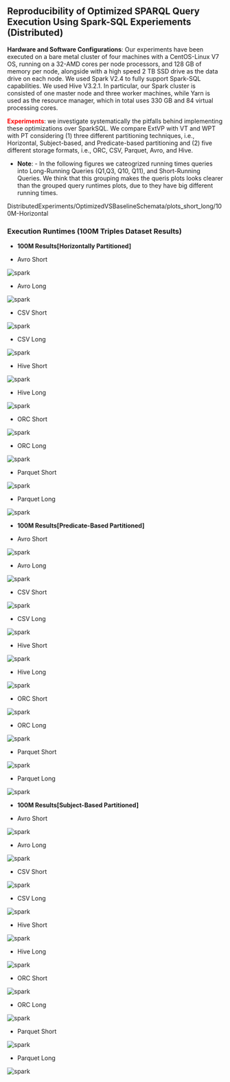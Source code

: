 ## Reproducibility of Optimized SPARQL Query Execution Using Spark-SQL Experiements (Distributed)

**Hardware and Software Configurations**: Our experiments have been executed on a bare metal cluster of four machines with a CentOS-Linux V7 OS, running on a 32-AMD cores per node processors, and 128 GB of memory per node, alongside with a high speed 2 TB SSD drive as the data drive on each node. We used Spark V2.4 to fully support Spark-SQL capabilities. We used Hive V3.2.1. In particular, our Spark cluster is consisted of one master node and three worker machines, while Yarn is used as the resource manager, which in total uses 330 GB and 84 virtual processing cores.

**<font color="red">Experiments</font>**: we investigate systematically the pitfalls behind implementing these optimizations over SparkSQL. We compare ExtVP with VT and WPT with PT considering (1) three different partitioning techniques, i.e., Horizontal, Subject-based, and Predicate-based partitioning and (2) five different storage formats, i.e., ORC, CSV, Parquet, Avro, and Hive.

* **Note**:  - In the following figures we cateogrized running times queries into Long-Running Queries (Q1,Q3, Q10, Q11), and Short-Running Queries. We think that this grouping makes the queris plots looks clearer than the grouped query runtimes plots, due to they have big different running times.


DistributedExperiments/OptimizedVSBaselineSchemata/plots_short_long/100M-Horizontal

### Execution Runtimes (100M Triples Dataset Results)

* **100M Results[Horizontally Partitioned]**

* Avro Short 
<img src="figures/DistributedExperiments/OptimizedVSBaselineSchemata/plots_short_long/100M-Horizontal/avro-100M-Horizontal Short queries.png" alt="spark" >

* Avro Long
<img src="figures/DistributedExperiments/OptimizedVSBaselineSchemata/plots_short_long/100M-Horizontal/avro-100M-Horizontal Long queries.png" alt="spark" >


* CSV Short
<img src="figures/DistributedExperiments/OptimizedVSBaselineSchemata/plots_short_long/100M-Horizontal/csv-100M-Horizontal Short queries.png" alt="spark" >

* CSV Long
<img src="figures/DistributedExperiments/OptimizedVSBaselineSchemata/plots_short_long/100M-Horizontal/csv-100M-Horizontal Long queries.png" alt="spark" >


* Hive Short
<img src="figures/DistributedExperiments/OptimizedVSBaselineSchemata/plots_short_long/100M-Horizontal/hive-100M-Horizontal Short queries.png" alt="spark" >

* Hive Long
<img src="figures/DistributedExperiments/OptimizedVSBaselineSchemata/plots_short_long/100M-Horizontal/hive-100M-Horizontal Long queries.png" alt="spark" >

* ORC Short 
<img src="figures/DistributedExperiments/OptimizedVSBaselineSchemata/plots_short_long/100M-Horizontal/orc-100M-Horizontal Short queries.png" alt="spark" >

* ORC Long

<img src="figures/DistributedExperiments/OptimizedVSBaselineSchemata/plots_short_long/100M-Horizontal/orc-100M-Horizontal Long queries.png" alt="spark" >


* Parquet Short 
<img src="figures/DistributedExperiments/OptimizedVSBaselineSchemata/plots_short_long/100M-Horizontal/parquet-100M-Horizontal Short queries.png" alt="spark" >

* Parquet Long

<img src="figures/DistributedExperiments/OptimizedVSBaselineSchemata/plots_short_long/100M-Horizontal/parquet-100M-Horizontal Long queries.png" alt="spark" >




* **100M Results[Predicate-Based Partitioned]**

* Avro Short 
<img src="figures/DistributedExperiments/OptimizedVSBaselineSchemata/plots_short_long/100M-Predicate/avro-100M-Predicate Short queries.png" alt="spark" >

* Avro Long
<img src="figures/DistributedExperiments/OptimizedVSBaselineSchemata/plots_short_long/100M-Predicate/avro-100M-Predicate Long queries.png" alt="spark" >


* CSV Short
<img src="figures/DistributedExperiments/OptimizedVSBaselineSchemata/plots_short_long/100M-Predicate/csv-100M-Predicate Short queries.png" alt="spark" >

* CSV Long
<img src="figures/DistributedExperiments/OptimizedVSBaselineSchemata/plots_short_long/100M-Predicate/csv-100M-Predicate Long queries.png" alt="spark" >


* Hive Short
<img src="figures/DistributedExperiments/OptimizedVSBaselineSchemata/plots_short_long/100M-Predicate/hive-100M-Predicate Short queries.png" alt="spark" >

* Hive Long
<img src="figures/DistributedExperiments/OptimizedVSBaselineSchemata/plots_short_long/100M-Predicate/hive-100M-Predicate Long queries.png" alt="spark" >

* ORC Short 
<img src="figures/DistributedExperiments/OptimizedVSBaselineSchemata/plots_short_long/100M-Predicate/orc-100M-Predicate Short queries.png" alt="spark" >

* ORC Long

<img src="figures/DistributedExperiments/OptimizedVSBaselineSchemata/plots_short_long/100M-Predicate/orc-100M-Predicate Long queries.png" alt="spark" >


* Parquet Short 
<img src="figures/DistributedExperiments/OptimizedVSBaselineSchemata/plots_short_long/100M-Predicate/parquet-100M-Predicate Short queries.png" alt="spark" >

* Parquet Long

<img src="figures/DistributedExperiments/OptimizedVSBaselineSchemata/plots_short_long/100M-Predicate/parquet-100M-Predicate Long queries.png" alt="spark" >

* **100M Results[Subject-Based Partitioned]**

* Avro Short 
<img src="figures/DistributedExperiments/OptimizedVSBaselineSchemata/plots_short_long/100M-Subject/avro-100M-Subject Short queries.png" alt="spark" >

* Avro Long
<img src="figures/DistributedExperiments/OptimizedVSBaselineSchemata/plots_short_long/100M-Subject/avro-100M-Subject Long queries.png" alt="spark" >


* CSV Short
<img src="figures/DistributedExperiments/OptimizedVSBaselineSchemata/plots_short_long/100M-Subject/csv-100M-Subject Short queries.png" alt="spark" >

* CSV Long
<img src="figures/DistributedExperiments/OptimizedVSBaselineSchemata/plots_short_long/100M-Subject/csv-100M-Subject Long queries.png" alt="spark" >


* Hive Short
<img src="figures/DistributedExperiments/OptimizedVSBaselineSchemata/plots_short_long/100M-Subject/hive-100M-Subject Short queries.png" alt="spark" >

* Hive Long
<img src="figures/DistributedExperiments/OptimizedVSBaselineSchemata/plots_short_long/100M-Subject/hive-100M-Subject Long queries.png" alt="spark" >

* ORC Short 
<img src="figures/DistributedExperiments/OptimizedVSBaselineSchemata/plots_short_long/100M-Subject/orc-100M-Subject Short queries.png" alt="spark" >

* ORC Long

<img src="figures/DistributedExperiments/OptimizedVSBaselineSchemata/plots_short_long/100M-Subject/orc-100M-Subject Long queries.png" alt="spark" >


* Parquet Short 
<img src="figures/DistributedExperiments/OptimizedVSBaselineSchemata/plots_short_long/100M-Subject/parquet-100M-Subject Short queries.png" alt="spark" >

* Parquet Long

<img src="figures/DistributedExperiments/OptimizedVSBaselineSchemata/plots_short_long/100M-Subject/parquet-100M-Subject Long queries.png" alt="spark" >

